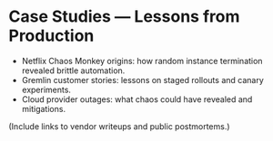 # Case Studies — Lessons from Production

- Netflix Chaos Monkey origins: how random instance termination revealed brittle automation.
- Gremlin customer stories: lessons on staged rollouts and canary experiments.
- Cloud provider outages: what chaos could have revealed and mitigations.

(Include links to vendor writeups and public postmortems.)
